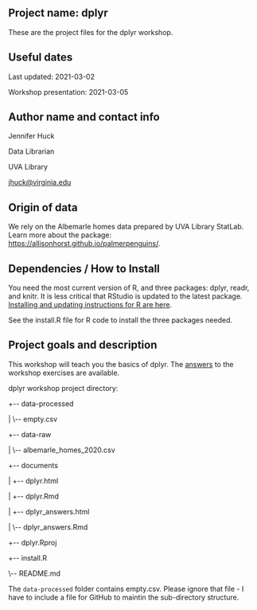 ## Project name: dplyr

These are the project files for the dplyr workshop.

## Useful dates 

Last updated: 2021-03-02

Workshop presentation: 2021-03-05

## Author name and contact info

Jennifer Huck

Data Librarian

UVA Library

jhuck@virginia.edu

## Origin of data

We rely on the Albemarle homes data prepared by UVA Library StatLab. Learn more about the package: https://allisonhorst.github.io/palmerpenguins/. 

## Dependencies / How to Install

You need the most current version of R, and three packages: dplyr, readr, and knitr.  It is less critical that RStudio is updated to the latest package. [Installing and updating instructions for R are here](https://uvastatlab.github.io/phdplus2021/installR). 

See the install.R file for R code to install the three packages needed.

## Project goals and description 

This workshop will teach you the basics of dplyr.  The [answers](https://jennhuck.github.io/workshops/dplyr_with_answers.html) to the workshop exercises are available.

dplyr workshop project directory:

+-- data-processed

|   \\-- empty.csv

+-- data-raw

|   \\-- albemarle_homes_2020.csv

+-- documents

|   +-- dplyr.html

|   +-- dplyr.Rmd

|   +-- dplyr_answers.html

|   \\-- dplyr_answers.Rmd

+-- dplyr.Rproj

+-- install.R

\\-- README.md


The `data-processed` folder contains empty.csv.  Please ignore that file - I have to include a file for GitHub to maintin the sub-directory structure.  

